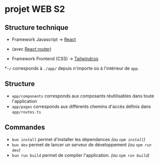 # projet WEB S2

## Structure technique

- Framework Javascript -> [React](https://react.dev)
- (avec [React router](https://reactrouter.com/home))

- Framework Frontend (CSS) -> [Tailwindcss](https://tailwindcss.com)

*`~/` corresponds à `./app/` depuis n'importe où à l'intérieur de `app`.

## Structure

- `app/components` corresponds aux composants réutilisables dans toute l'application
- `app/pages` corresponds aux différents chemins d'accès définis dans `app/routes.ts`

## Commandes

- `bun install` permet d'installer les dépendances *(ou `npm install`)*
- `bun dev` permet de lancer un serveur de développement *(ou `npm run dev`)*
- `bun run build` permet de compiler l'application. *(ou `npm run build`)*

